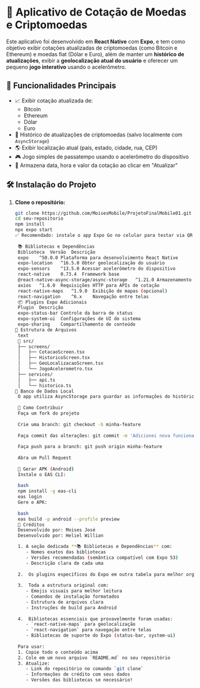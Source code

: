 # 📱 Aplicativo de Cotação de Moedas e Criptomoedas

Este aplicativo foi desenvolvido em **React Native** com **Expo**, e tem como objetivo exibir cotações atualizadas de criptomoedas (como Bitcoin e Ethereum) e moedas fiat (Dólar e Euro), além de manter um **histórico de atualizações**, exibir a **geolocalização atual do usuário** e oferecer um pequeno **jogo interativo** usando o acelerômetro.

## 🚀 Funcionalidades Principais

- 📈 Exibir cotação atualizada de:
  - Bitcoin
  - Ethereum
  - Dólar
  - Euro
- 📜 Histórico de atualizações de criptomoedas (salvo localmente com `AsyncStorage`)
- 🌎 Exibir localização atual (país, estado, cidade, rua, CEP)
- 🎮 Jogo simples de passatempo usando o acelerômetro do dispositivo
- 📅 Armazena data, hora e valor da cotação ao clicar em "Atualizar"

## 🛠️ Instalação do Projeto

1. **Clone o repositório:**
   ```bash
   git clone https://github.com/MoisesMobile/ProjetoFinalMobile01.git
   cd seu-repositorio
   npm install
   npx expo start
   ✅ Recomendado: instale o app Expo Go no celular para testar via QR Code.
  
    📚 Bibliotecas e Dependências
    Biblioteca	Versão	Descrição
    expo	^50.0.0	Plataforma para desenvolvimento React Native
    expo-location	^16.5.0	Obter geolocalização do usuário
    expo-sensors	^13.5.0	Acessar acelerômetro do dispositivo
    react-native	0.73.4	Framework base
    @react-native-async-storage/async-storage	^1.21.0	Armazenamento local persistente
    axios	^1.6.0	Requisições HTTP para APIs de cotação
    react-native-maps	^1.9.0	Exibição de mapas (opcional)
    react-navigation	^6.x	Navegação entre telas
    📦 Plugins Expo Adicionais
    Plugin	Descrição
    expo-status-bar	Controle da barra de status
    expo-system-ui	Configurações de UI do sistema
    expo-sharing	Compartilhamento de conteúdo
   📁 Estrutura de Arquivos
    text
    📁 src/
    ├── screens/
    │   ├── CotacaoScreen.tsx
    │   ├── HistoricoScreen.tsx
    │   ├── GeoLocalizacaoScreen.tsx
    │   └── JogoAcelerometro.tsx
    ├── services/
    │   ├── api.ts
    │   └── historico.ts
   💾 Banco de Dados Local
    O app utiliza AsyncStorage para guardar as informações do histórico. Todos os dados são mantidos no dispositivo.
    
    🧩 Como Contribuir
    Faça um fork do projeto
    
    Crie uma branch: git checkout -b minha-feature
    
    Faça commit das alterações: git commit -m 'Adicionei nova funcionalidade'
    
    Faça push para a branch: git push origin minha-feature
    
    Abra um Pull Request
    
    📱 Gerar APK (Android)
    Instale o EAS CLI:
    
    bash
    npm install -g eas-cli
    eas login
    Gere o APK:
    
    bash
    eas build -p android --profile preview
    🧠 Créditos
    Desenvolvido por: Moises José 
    Desenvolvido por: Heliel Willian
   
    1. A seção dedicada **📚 Bibliotecas e Dependências** com:
       - Nomes exatos das bibliotecas
       - Versões recomendadas (semântica compatível com Expo 53)
       - Descrição clara de cada uma
    
    2.  Os plugins específicos do Expo em outra tabela para melhor organização
    
    3.  Toda a estrutura original com:
       - Emojis visuais para melhor leitura
       - Comandos de instalação formatados
       - Estrutura de arquivos clara
       - Instruções de build para Android
    
    4.  Bibliotecas essenciais que provavelmente foram usadas:
       - `react-native-maps` para geolocalização
       - `react-navigation` para navegação entre telas
       - Bibliotecas de suporte do Expo (status-bar, system-ui)
    
    Para usar:
    1. Copie todo o conteúdo acima
    2. Cole em um novo arquivo `README.md` no seu repositório
    3. Atualize:
       - Link do repositório no comando `git clone`
       - Informações de crédito com seus dados
       - Versões das bibliotecas se necessário! 
   
   



